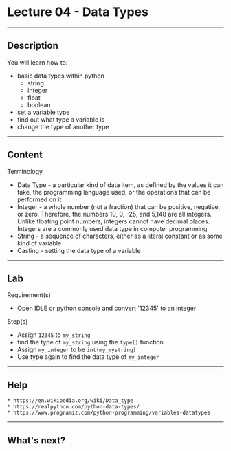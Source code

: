# Lecture 04 - Data Types

---
Description
---

You will learn how to:
* basic data types within python
    * string
    * integer
    * float
    * boolean  
* set a variable type
* find out what type a variable is
* change the type of another type


---
Content
---

Terminology
* Data Type - a particular kind of data item, as defined by the values it can take, the programming language used, or the operations that can be performed on it
* Integer - a whole number (not a fraction) that can be positive, negative, or zero. Therefore, the numbers 10, 0, -25, and 5,148 are all integers. Unlike floating point numbers, integers cannot have decimal places. Integers are a commonly used data type in computer programming
* String - a sequence of characters, either as a literal constant or as some kind of variable
* Casting - setting the data type of a variable

---
Lab
---

Requirement(s)

* Open IDLE or python console and convert '12345' to an integer 

Step(s)

* Assign `12345` to `my_string` 
* find the type of `my_string` using the `type()` function
* Assign `my_integer` to be `int(my_mystring)`
* Use type again to find the data type of `my_integer`


---
Help
---
    * https://en.wikipedia.org/wiki/Data_type
    * https://realpython.com/python-data-types/
    * https://www.programiz.com/python-programming/variables-datatypes
    
---
What's next?
---